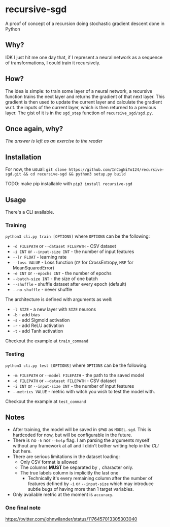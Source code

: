 # recursive-sgd
A proof of concept of a recursion doing stochastic gradient descent done in Python

## Why?
IDK I just hit me one day that, if I represent a neural network as a sequence of transformations, I could train it recursively.
## How?
The idea is simple: to train some layer of a neural network, a recursive function trains the next layer and returns the gradient of that next layer. This gradient is then used to update the current layer and calculate the gradient w.r.t. the inputs of the current layer, which is then returned to a previous layer.
The gist of it is in the `sgd_step` function of `recursive_sgd/sgd.py`.

## Once again, why?
*The answer is left as an exercise to the reader*

## Installation
For now, the usual:
`git clone https://github.com/InCogNiTo124/recursive-sgd.git && cd recursive-sgd && python3 setup.py build`

TODO: make pip installable with
`pip3 install recursive-sgd`

## Usage
There's a CLI available.
### Training
`python3 cli.py train [OPTIONS]` where `OPTIONS` can be the following:
- `-d FILEPATH` or `--dataset FILEPATH` - CSV dataset
- `-i INT` or `--input-size INT` - the number of input features
- `--lr FLOAT` - learning rate
- `--loss VALUE` - Loss function (`CE` for CrossEntropy, `MSE` for MeanSquaredError)
- `-e INT` or `--epochs INT` - the number of epochs
- `--batch-size INT` - the size of one batch
- `--shuffle` - shuffle dataset after every epoch (default)
- `--no-shuffle` - never shuffle

The architecture is defined with arguments as well:
- `-l SIZE` - a new layer with `SIZE` neurons
- `-b` - add bias
- `-s` - add Sigmoid activation
- `-r` - add ReLU activation
- `-t` - add Tanh activation



Checkout the example at `train_command`
### Testing
`python3 cli.py test [OPTIONS]` where `OPTIONS` can be the following:
- `-m FILEPATH` or `--model FILEPATH` - the path to the saved model
- `-d FILEPATH` or `--dataset FILEPATH` - CSV dataset
- `-i INT` or `--input-size INT` - the number of input features
- `--metrics VALUE` - metric with witch you wish to test the model with.

Checkout the example at `test_command`

## Notes
- After training, the model will be saved in `$PWD` as `MODEL.sgd`. This is hardcoded for now, but will be configurable in the future.
- There is no `-h` nor `--help` flag. I am parsing the arguments myself without any framework at all and I didn't bother writing help *in the CLI* but here.
- There are serious limitations in the dataset loading:
	- Only CSV format is allowed
	- The columns **MUST** be separated by `,` character only.
	- The true labels column is implicitly the last one
		- Technically it's every remaining column after the number of features defined by `-i` or `--input-size` which may introduce subtle bugs of having more than 1 target variables.
- Only available metric at the moment is `accuracy`.
### One final note
https://twitter.com/johnwilander/status/1176457013305303040

